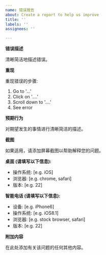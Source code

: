 ```yaml
---
name: 错误报告
about: Create a report to help us improve
title: ''
labels: ''
assignees: ''

---
```


**错误描述**

清晰简洁地描述错误。

**重现**

重现错误的步骤:

1. Go to '...'
2. Click on '....'
3. Scroll down to '....'
4. See error

**预期行为**

对期望发生的事情进行清晰简洁的描述。

**截图**

如果适用，请添加屏幕截图以帮助解释您的问题。

**桌面 (请填写以下信息):**
 - 操作系统: [e.g. iOS]
 - 浏览器: [e.g. chrome, safari]
 - 版本: [e.g. 22]

**智能电话 (请填写以下信息):**
 - 设备: [e.g. iPhone6]
 - 操作系统: [e.g. iOS8.1]
 - 浏览器: [e.g. stock browser, safari]
 - 版本: [e.g. 22]

**附加内容**

在此处添加有关该问题的任何其他内容。
